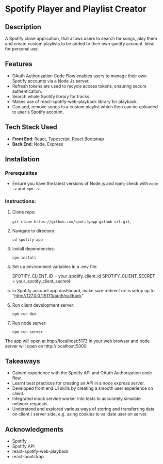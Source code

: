 # Spotify Player and Playlist Creator

## Description

A Spotify clone application, that allows users to search for songs, play them and create custom playlists to be added to their own spotify account. Ideal for personal use.

## Features

- OAuth Authorization Code Flow enables users to manage their own Spotify accounts via a Node Js server.
- Refresh tokens are used to recycle access tokens, ensuring secure authentication.
- Search whole Spotify library for tracks.
- Makes use of react-spotify-web-playback library for playback.
- Can add, remove songs to a custom playlist which then can be uploaded to user's Spotify account.

## Tech Stack Used

- **Front End**: React, Typescript, React Bootstrap
- **Back End**: Node, Express

## Installation

### Prerequisites

- Ensure you have the latest versions of Node.js and npm; check with `node -v` and `npm -v`.

### Instructions:

1. Clone repo:

   `git clone https://github.com/spotifyapp-github-url.git`;

2. Navigate to directory:

   `cd spotify-app`

3. Install dependencies:

   `npm install`

4. Set up environment variables in a .env file:

   SPOTIFY_CLIENT_ID = your_spotify_client_id
   SPOTIFY_CLIENT_SECRET = your_spotify_client_secret4

5. In Spotify account app dashboard, make sure redirect uri is setup up to "http://127.0.0.1:5173/auth/callback"

6. Run client development server:

   `npm run dev`

7. Run node server:

   `npm run server`

The app will open at http://localhost:5173 in your web browser and node server will open on http://localhost:5000.

## Takeaways

- Gained experience with the Spotify API and OAuth Authorization code flow.
- Learnt best practices for creating an API in a node express server.
- Developed front end UI skills by creating a smooth user experience on client.
- Integrated mock service worker into tests to accurately simulate network requests.
- Understood and explored various ways of storing and transferring data on client / server side, e.g. using cookies to validate user on server.

## Acknowledgments

- Spotify
- Spotify API
- react-spotify-web-playback
- react-bootstrap
